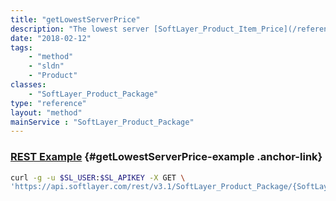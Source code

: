 ```yaml
---
title: "getLowestServerPrice"
description: "The lowest server [SoftLayer_Product_Item_Price](/reference/datatypes/SoftLayer_Product_Item_Price) related to this package."
date: "2018-02-12"
tags:
    - "method"
    - "sldn"
    - "Product"
classes:
    - "SoftLayer_Product_Package"
type: "reference"
layout: "method"
mainService : "SoftLayer_Product_Package"
---
```


### [REST Example](#getLowestServerPrice-example) <a href="/article/rest/"><i class="fas fa-question"></i></a> {#getLowestServerPrice-example .anchor-link} 
```bash
curl -g -u $SL_USER:$SL_APIKEY -X GET \
'https://api.softlayer.com/rest/v3.1/SoftLayer_Product_Package/{SoftLayer_Product_PackageID}/getLowestServerPrice'
```
